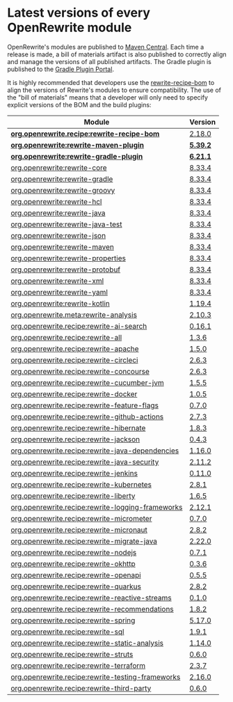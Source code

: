 # Latest versions of every OpenRewrite module

OpenRewrite's modules are published to [Maven Central](https://search.maven.org/search?q=org.openrewrite). Each time a release is made, a bill of materials artifact is also published to correctly align and manage the versions of all published artifacts. The Gradle plugin is published to the [Gradle Plugin Portal](https://plugins.gradle.org/plugin/org.openrewrite.rewrite).

It is highly recommended that developers use the [rewrite-recipe-bom](https://github.com/openrewrite/rewrite-recipe-bom) to align the versions of Rewrite's modules to ensure compatibility. The use of the "bill of materials" means that a developer will only need to specify explicit versions of the BOM and the build plugins:

| Module                                                                                                         | Version                                                                                  |
| -------------------------------------------------------------------------------------------------------------- | ---------------------------------------------------------------------------------------- |
| [**org.openrewrite.recipe:rewrite-recipe-bom**](https://github.com/openrewrite/rewrite-recipe-bom)             |  [2.18.0](https://github.com/openrewrite/rewrite-recipe-bom/releases/tag/v2.18.0)        |
| [**org.openrewrite:rewrite-maven-plugin**](https://github.com/openrewrite/rewrite-maven-plugin)                | [**5.39.2**](https://github.com/openrewrite/rewrite-maven-plugin/releases/tag/v5.39.2)   |
| [**org.openrewrite:rewrite-gradle-plugin**](https://github.com/openrewrite/rewrite-gradle-plugin)              | [**6.21.1**](https://github.com/openrewrite/rewrite-gradle-plugin/releases/tag/v6.21.1)  |
| [org.openrewrite:rewrite-core](https://github.com/openrewrite/rewrite)                                         | [8.33.4](https://github.com/openrewrite/rewrite/releases/tag/v8.33.4)                    |
| [org.openrewrite:rewrite-gradle](https://github.com/openrewrite/rewrite)                                       | [8.33.4](https://github.com/openrewrite/rewrite/releases/tag/v8.33.4)                    |
| [org.openrewrite:rewrite-groovy](https://github.com/openrewrite/rewrite)                                       | [8.33.4](https://github.com/openrewrite/rewrite/releases/tag/v8.33.4)                    |
| [org.openrewrite:rewrite-hcl](https://github.com/openrewrite/rewrite)                                          | [8.33.4](https://github.com/openrewrite/rewrite/releases/tag/v8.33.4)                    |
| [org.openrewrite:rewrite-java](https://github.com/openrewrite/rewrite)                                         | [8.33.4](https://github.com/openrewrite/rewrite/releases/tag/v8.33.4)                    |
| [org.openrewrite:rewrite-java-test](https://github.com/openrewrite/rewrite-java-test)                          | [8.33.4](https://github.com/openrewrite/rewrite-java-test/releases/tag/v8.33.4)          |
| [org.openrewrite:rewrite-json](https://github.com/openrewrite/rewrite)                                         | [8.33.4](https://github.com/openrewrite/rewrite/releases/tag/v8.33.4)                    |
| [org.openrewrite:rewrite-maven](https://github.com/openrewrite/rewrite)                                        | [8.33.4](https://github.com/openrewrite/rewrite/releases/tag/v8.33.4)                    |
| [org.openrewrite:rewrite-properties](https://github.com/openrewrite/rewrite)                                   | [8.33.4](https://github.com/openrewrite/rewrite/releases/tag/v8.33.4)                    |
| [org.openrewrite:rewrite-protobuf](https://github.com/openrewrite/rewrite-protobuf)                            | [8.33.4](https://github.com/openrewrite/rewrite-protobuf/releases/tag/v8.33.4)           |
| [org.openrewrite:rewrite-xml](https://github.com/openrewrite/rewrite)                                          | [8.33.4](https://github.com/openrewrite/rewrite/releases/tag/v8.33.4)                    |
| [org.openrewrite:rewrite-yaml](https://github.com/openrewrite/rewrite)                                         | [8.33.4](https://github.com/openrewrite/rewrite/releases/tag/v8.33.4)                    |
| [org.openrewrite:rewrite-kotlin](https://github.com/openrewrite/rewrite-kotlin)                                | [1.19.4](https://github.com/openrewrite/rewrite-kotlin/releases/tag/v1.19.4)             |
| [org.openrewrite.meta:rewrite-analysis](https://github.com/openrewrite/rewrite-analysis)                       | [2.10.3](https://github.com/openrewrite/rewrite-analysis/releases/tag/v2.10.3)           |
| [org.openrewrite.recipe:rewrite-ai-search](https://github.com/openrewrite/rewrite-ai-search)                   | [0.16.1](https://github.com/openrewrite/rewrite-ai-search/releases/tag/v0.16.1)          |
| [org.openrewrite.recipe:rewrite-all](https://github.com/openrewrite/rewrite-all)                               | [1.3.6](https://github.com/openrewrite/rewrite-all/releases/tag/v1.3.6)                  |
| [org.openrewrite.recipe:rewrite-apache](https://github.com/openrewrite/rewrite-apache)                         | [1.5.0](https://github.com/openrewrite/rewrite-apache/releases/tag/v1.5.0)               |
| [org.openrewrite.recipe:rewrite-circleci](https://github.com/openrewrite/rewrite-circleci)                     | [2.6.3](https://github.com/openrewrite/rewrite-circleci/releases/tag/v2.6.3)             |
| [org.openrewrite.recipe:rewrite-concourse](https://github.com/openrewrite/rewrite-concourse)                   | [2.6.3](https://github.com/openrewrite/rewrite-concourse/releases/tag/v2.6.3)            |
| [org.openrewrite.recipe:rewrite-cucumber-jvm](https://github.com/openrewrite/rewrite-cucumber-jvm)             | [1.5.5](https://github.com/openrewrite/rewrite-cucumber-jvm/releases/tag/v1.5.5)         |
| [org.openrewrite.recipe:rewrite-docker](https://github.com/openrewrite/rewrite-docker)                         | [1.0.5](https://github.com/openrewrite/rewrite-docker/releases/tag/v1.0.5)               |
| [org.openrewrite.recipe:rewrite-feature-flags](https://github.com/openrewrite/rewrite-feature-flags)           | [0.7.0](https://github.com/openrewrite/rewrite-feature-flags/releases/tag/v0.7.0)        |
| [org.openrewrite.recipe:rewrite-github-actions](https://github.com/openrewrite/rewrite-github-actions)         | [2.7.3](https://github.com/openrewrite/rewrite-github-actions/releases/tag/v2.7.3)       |
| [org.openrewrite.recipe:rewrite-hibernate](https://github.com/openrewrite/rewrite-hibernate)                   | [1.8.3](https://github.com/openrewrite/rewrite-hibernate/releases/tag/v1.8.3)            |
| [org.openrewrite.recipe:rewrite-jackson](https://github.com/openrewrite/rewrite-jackson)                       | [0.4.3](https://github.com/openrewrite/rewrite-jackson/releases/tag/v0.4.3)              |
| [org.openrewrite.recipe:rewrite-java-dependencies](https://github.com/openrewrite/rewrite-java-dependencies)   | [1.16.0](https://github.com/openrewrite/rewrite-java-dependencies/releases/tag/v1.16.0)  |
| [org.openrewrite.recipe:rewrite-java-security](https://github.com/openrewrite/rewrite-java-security)           | [2.11.2](https://github.com/openrewrite/rewrite-java-security/releases/tag/v2.11.2)      |
| [org.openrewrite.recipe:rewrite-jenkins](https://github.com/openrewrite/rewrite-jenkins)                       | [0.11.0](https://github.com/openrewrite/rewrite-jenkins/releases/tag/v0.11.0)            |
| [org.openrewrite.recipe:rewrite-kubernetes](https://github.com/openrewrite/rewrite-kubernetes)                 | [2.8.1](https://github.com/openrewrite/rewrite-kubernetes/releases/tag/v2.8.1)           |
| [org.openrewrite.recipe:rewrite-liberty](https://github.com/openrewrite/rewrite-liberty)                       | [1.6.5](https://github.com/openrewrite/rewrite-liberty/releases/tag/v1.6.5)              |
| [org.openrewrite.recipe:rewrite-logging-frameworks](https://github.com/openrewrite/rewrite-logging-frameworks) | [2.12.1](https://github.com/openrewrite/rewrite-logging-frameworks/releases/tag/v2.12.1) |
| [org.openrewrite.recipe:rewrite-micrometer](https://github.com/openrewrite/rewrite-micrometer)                 | [0.7.0](https://github.com/openrewrite/rewrite-micrometer/releases/tag/v0.7.0)           |
| [org.openrewrite.recipe:rewrite-micronaut](https://github.com/openrewrite/rewrite-micronaut)                   | [2.8.2](https://github.com/openrewrite/rewrite-micronaut/releases/tag/v2.8.2)            |
| [org.openrewrite.recipe:rewrite-migrate-java](https://github.com/openrewrite/rewrite-migrate-java)             | [2.22.0](https://github.com/openrewrite/rewrite-migrate-java/releases/tag/v2.22.0)       |
| [org.openrewrite.recipe:rewrite-nodejs](https://github.com/openrewrite/rewrite-nodejs)                         | [0.7.1](https://github.com/openrewrite/rewrite-nodejs/releases/tag/v0.7.1)               |
| [org.openrewrite.recipe:rewrite-okhttp](https://github.com/openrewrite/rewrite-okhttp)                         | [0.3.6](https://github.com/openrewrite/rewrite-okhttp/releases/tag/v0.3.6)               |
| [org.openrewrite.recipe:rewrite-openapi](https://github.com/openrewrite/rewrite-openapi)                       | [0.5.5](https://github.com/openrewrite/rewrite-openapi/releases/tag/v0.5.5)              |
| [org.openrewrite.recipe:rewrite-quarkus](https://github.com/openrewrite/rewrite-quarkus)                       | [2.8.2](https://github.com/openrewrite/rewrite-quarkus/releases/tag/v2.8.2)              |
| [org.openrewrite.recipe:rewrite-reactive-streams](https://github.com/openrewrite/rewrite-reactive-streams)     | [0.1.0](https://github.com/openrewrite/rewrite-reactive-streams/releases/tag/v0.1.0)     |
| [org.openrewrite.recipe:rewrite-recommendations](https://github.com/openrewrite/rewrite-recommendations)       | [1.8.2](https://github.com/openrewrite/rewrite-recommendations/releases/tag/v1.8.2)      |
| [org.openrewrite.recipe:rewrite-spring](https://github.com/openrewrite/rewrite-spring)                         | [5.17.0](https://github.com/openrewrite/rewrite-spring/releases/tag/v5.17.0)             |
| [org.openrewrite.recipe:rewrite-sql](https://github.com/openrewrite/rewrite-sql)                               | [1.9.1](https://github.com/openrewrite/rewrite-sql/releases/tag/v1.9.1)                  |
| [org.openrewrite.recipe:rewrite-static-analysis](https://github.com/openrewrite/rewrite-static-analysis)       | [1.14.0](https://github.com/openrewrite/rewrite-static-analysis/releases/tag/v1.14.0)    |
| [org.openrewrite.recipe:rewrite-struts](https://github.com/openrewrite/rewrite-struts)                         | [0.6.0](https://github.com/openrewrite/rewrite-struts/releases/tag/v0.6.0)               |
| [org.openrewrite.recipe:rewrite-terraform](https://github.com/openrewrite/rewrite-terraform)                   | [2.3.7](https://github.com/openrewrite/rewrite-terraform/releases/tag/v2.3.7)            |
| [org.openrewrite.recipe:rewrite-testing-frameworks](https://github.com/openrewrite/rewrite-testing-frameworks) | [2.16.0](https://github.com/openrewrite/rewrite-testing-frameworks/releases/tag/v2.16.0) |
| [org.openrewrite.recipe:rewrite-third-party](https://github.com/openrewrite/rewrite-third-party)               | [0.6.0](https://github.com/openrewrite/rewrite-third-party/releases/tag/v0.6.0)          |
